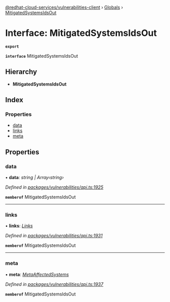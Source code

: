 [@redhat-cloud-services/vulnerabilities-client](../README.md) › [Globals](../globals.md) › [MitigatedSystemsIdsOut](mitigatedsystemsidsout.md)

# Interface: MitigatedSystemsIdsOut

**`export`** 

**`interface`** MitigatedSystemsIdsOut

## Hierarchy

* **MitigatedSystemsIdsOut**

## Index

### Properties

* [data](mitigatedsystemsidsout.md#data)
* [links](mitigatedsystemsidsout.md#links)
* [meta](mitigatedsystemsidsout.md#meta)

## Properties

###  data

• **data**: *string | Array‹string›*

*Defined in [packages/vulnerabilities/api.ts:1925](https://github.com/RedHatInsights/javascript-clients/blob/master/packages/vulnerabilities/api.ts#L1925)*

**`memberof`** MitigatedSystemsIdsOut

___

###  links

• **links**: *[Links](links.md)*

*Defined in [packages/vulnerabilities/api.ts:1931](https://github.com/RedHatInsights/javascript-clients/blob/master/packages/vulnerabilities/api.ts#L1931)*

**`memberof`** MitigatedSystemsIdsOut

___

###  meta

• **meta**: *[MetaAffectedSystems](metaaffectedsystems.md)*

*Defined in [packages/vulnerabilities/api.ts:1937](https://github.com/RedHatInsights/javascript-clients/blob/master/packages/vulnerabilities/api.ts#L1937)*

**`memberof`** MitigatedSystemsIdsOut
